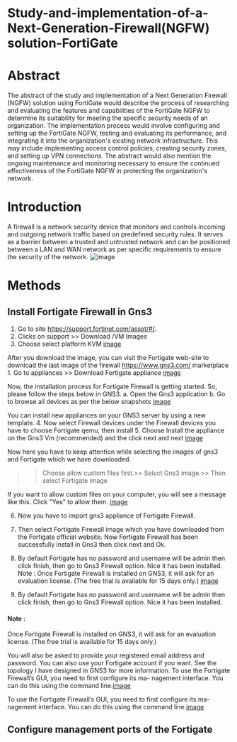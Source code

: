 # Study-and-implementation-of-a-Next-Generation-Firewall(NGFW) solution-FortiGate


# Abstract 


The abstract of the study and implementation of a Next Generation Firewall (NGFW) solution using FortiGate would describe the process of researching and evaluating the features and capabilities of the FortiGate NGFW to determine its suitability for meeting the specific security needs of an organization. The implementation process would involve configuring and setting up the FortiGate NGFW, testing and evaluating its performance, and integrating it into the organization's existing network infrastructure. This may include implementing access control policies, creating security zones, and setting up VPN connections. The abstract would also mention the ongoing maintenance and monitoring necessary to ensure the continued effectiveness of the FortiGate NGFW in protecting the organization's network.
# Introduction 

A firewall is a network security device that monitors and controls incoming and outgoing network traffic based on predefined security rules. It serves as a barrier between a trusted and untrusted network and can be positioned between a LAN and WAN network as per specific requirements to ensure the security of the network.
![image](https://user-images.githubusercontent.com/104470002/213031170-03f5b091-ec92-4b17-b2c3-d9a481ffaa81.png)

# Methods


## Install Fortigate Firewall in Gns3
1. Go to site https://support.fortinet.com/asset/#/.
2. Clicks on support >> Download /VM Images 
4. Choose select platform KVM
[image](https://user-images.githubusercontent.com/104470002/213034167-2e5f4023-6693-474f-afee-02b62841990f.png)

After you download the image, you can visit the Fortigate web-site to download the last image of the firewall https://www.gns3.com/
marketplace
      1. Go to appliances >> Download Fortigate appliance
[image](https://user-images.githubusercontent.com/104470002/213035953-a8452948-6627-4b20-a4c8-dfc7fdb34a1e.png)

Now, the installation process for Fortigate Firewall is getting started.
So, please follow the steps below in GNS3.
a.  Open the Gns3 application
b. Go to browse all devices as per the below snapshots
[image](https://user-images.githubusercontent.com/104470002/213036451-698c08c2-a745-47ba-b127-0df38db9f795.png)


 You can install new appliances on your GNS3 server by using a new template.
4. Now select Firewall devices under the Firewall devices you have to choose Fortigate qemu, then install
5. Choose Install the appliance on the Gns3 Vm (recommended) and the click next and next
                                [image](https://user-images.githubusercontent.com/104470002/213036831-3d697ed5-291e-48c3-ae76-8bbb79c251e2.png)


Now here you have to keep attention while selecting the images of gns3
and Fortigate which we have downloaded.
  >>  Choose allow custom files first.>>
     Select Gns3 image.>>
    Then select Fortigate image
   
   
   If you want to allow custom files on your computer, you will see a
message like this. Click "Yes" to allow them.
[image](https://user-images.githubusercontent.com/104470002/213037264-5ac262e3-82ca-4db3-a137-89e3a930baec.png)

6. Now you have to import gns3 appliance of Fortigate Firewall.
7. Then select Fortigate Firewall image which you have downloaded from
the Fortigate official website. Now Fortigate Firewall has been successfully
install in Gns3 then click next and Ok.
8. By default Fortigate has no password and username will be admin then
click finish, then go to Gns3 Firewall option. Nice it has been installed.
Note :
Once Fortigate Firewall is installed on GNS3, it will ask for an evaluation
license. (The free trial is available for 15 days only.)
[image](https://user-images.githubusercontent.com/104470002/213037543-9b07eff4-0a74-4f9d-a5b1-9597dc1032b5.png)

8. By default Fortigate has no password and username will be admin then
click finish, then go to Gns3 Firewall option. Nice it has been installed.
#### Note :
Once Fortigate Firewall is installed on GNS3, it will ask for an evaluation
license. (The free trial is available for 15 days only.)


You will also be asked to provide your registered email address and
password. You can also use your Fortigate account if you want. See the
topology I have designed in GNS3 for more information.
To use the Fortigate Firewall’s GUI, you need to first configure its ma-
nagement interface. You can do this using the command line.[image](https://user-images.githubusercontent.com/104470002/213038202-5dadc32f-b244-4ff2-bf8f-3100375bb41c.png)

To use the Fortigate Firewall’s GUI, you need to first configure its ma-
nagement interface. You can do this using the command line.[image](https://user-images.githubusercontent.com/104470002/213038301-c13b880c-6547-4401-b651-0810dc4ea3ee.png)



## Configure management ports of the Fortigate
